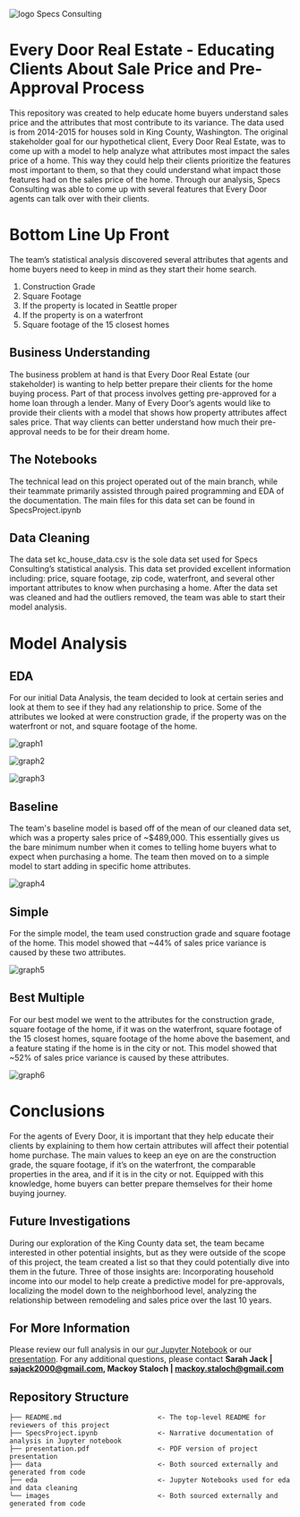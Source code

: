 ![logo](./images/logo.png)
Specs Consulting

# Every Door Real Estate - Educating Clients About Sale Price and Pre-Approval Process
This repository was created to help educate home buyers understand sales price and the attributes that most contribute to its variance. The data used is from 2014-2015 for houses sold in King County, Washington. The original stakeholder goal for our hypothetical client, Every Door Real Estate, was to come up with a model to help analyze what attributes most impact the sales price of a home. This way they could help their clients prioritize the features most important to them, so that they could understand what impact those features had on the sales price of the home. Through our analysis, Specs Consulting was able to come up with several features that Every Door agents can talk over with their clients.

# Bottom Line Up Front
The team’s statistical analysis discovered several attributes that agents and home buyers need to keep in mind as they start their home search.
 1. Construction Grade
 2. Square Footage
 3. If the property is located in Seattle proper
 4. If the property is on a waterfront
 5. Square footage of the 15 closest homes

## Business Understanding
The business problem at hand is that Every Door Real Estate (our stakeholder) is wanting to help better prepare their clients for the home buying process. Part of that process involves getting pre-approved for a home loan through a lender. Many of Every Door’s agents would like to provide their clients with a model that shows how property attributes affect sales price. That way clients can better understand how much their pre-approval needs to be for their dream home. 

## The Notebooks
The technical lead on this project operated out of the main branch, while their teammate primarily assisted through paired programming and EDA of the documentation. The main files for this data set can be found in SpecsProject.ipynb

## Data Cleaning
The data set kc_house_data.csv is the sole data set used for Specs Consulting’s statistical analysis. This data set provided excellent information including: price, square footage, zip code, waterfront, and several other important attributes to know when purchasing a home. After the data set was cleaned and had the outliers removed, the team was able to start their model analysis.

# Model Analysis
## EDA
For our initial Data Analysis, the team decided to look at certain series and look at them to see if they had any relationship to price. Some of the attributes we looked at were construction grade, if the property was on the waterfront or not, and square footage of the home.

![graph1](./images/graph1.PNG)

![graph2](./images/graph2.PNG)

![graph3](./images/graph3.PNG)

## Baseline
The team's baseline model is based off of the mean of our cleaned data set, which was a property sales price of ~$489,000. This essentially gives us the bare minimum number when it comes to telling home buyers what to expect when purchasing a home. The team then moved on to a simple model to start adding in specific home attributes.

![graph4](./images/dummy_model.PNG)

## Simple
For the simple model, the team used construction grade and square footage of the home. This model showed that ~44% of sales price variance is caused by these two attributes.

![graph5](./images/model_6.PNG)

## Best Multiple
For our best model we went to the attributes for the construction grade, square footage of the home, if it was on the waterfront, square footage of the 15 closest homes, square footage of the home above the basement, and a feature stating if the home is in the city or not. This model showed that ~52% of sales price variance is caused by these attributes.

![graph6](./images/model_best.PNG)

# Conclusions
For the agents of Every Door, it is important that they help educate their clients by explaining to them how certain attributes will affect their potential home purchase. The main values to keep an eye on are the construction grade, the square footage, if it’s on the waterfront, the comparable properties in the area, and if it is in the city or not. Equipped with this knowledge, home buyers can better prepare themselves for their home buying journey.

## Future Investigations
During our exploration of the King County data set, the team became interested in other potential insights, but as they were outside of the scope of this project, the team created a list so that they could potentially dive into them in the future. Three of those insights are: Incorporating household income into our model to help create a predictive model for pre-approvals, localizing the model down to the neighborhood level, analyzing the relationship between remodeling and sales price over the last 10 years.

## For More Information
Please review our full analysis in our [our Jupyter Notebook](./SpecsProject.ipynb) or our [presentation](./presentation.pdf).
For any additional questions, please contact **Sarah Jack | sajack2000@gmail.com, Mackoy Staloch | mackoy.staloch@gmail.com**

## Repository Structure
```
├── README.md                        <- The top-level README for reviewers of this project
├── SpecsProject.ipynb               <- Narrative documentation of analysis in Jupyter notebook
├── presentation.pdf                 <- PDF version of project presentation
├── data                             <- Both sourced externally and generated from code
├── eda                              <- Jupyter Notebooks used for eda and data cleaning
└── images                           <- Both sourced externally and generated from code
```
